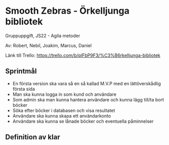 # Smooth Zebras - Örkelljunga bibliotek
Gruppuppgift, JS22 - Agila metoder

Av: Robert, Nebil, Joakim, Marcus, Daniel

Länk till Trello: https://trello.com/b/plFbP9F3/%C3%B6rkelljunga-bibliotek
## Sprintmål
- En första version ska vara så en så kallad M.V.P med en lättöverskådlig första sida
- Man ska kunna logga in som kund och användare
- Som admin ska man kunna hantera användare och kunna lägg till/ta bort böcker
- Söka efter böcker i databasen och visa resultatet
- Användare ska kunna skapa ett användarkonto
- Användare ska kunna se lånade böcker och eventuella påminnelser
## Definition av klar

